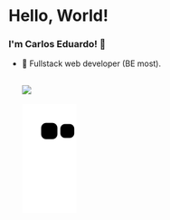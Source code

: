 <h1>Hello, World!</h1>

### I'm Carlos Eduardo! 👋

- 🔭 Fullstack web developer (BE most).

  ##
  
  <div> 
  <a href="https://www.linkedin.com/in/carlosedmiranda" target="_blank"><img src="https://img.shields.io/badge/-LinkedIn-%230077B5?style=for-the-badge&logo=linkedin&logoColor=white" target="_blank"></a> 
 
  ![Snake animation](https://github.com/cadu-miranda/cadu-miranda/blob/output/github-contribution-grid-snake.svg)
 
</div>
